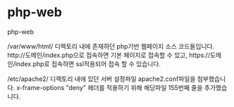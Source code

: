 # php-web
php-web

/var/www/html/ 디렉토리 내에 존재하던 php기반 웹페이지 소스 코드들입니다.
http://도메인/index.php으로 접속하면 기본 페이지로 접속할 수 있고, https://도메인/index.php로 접속하면 ssl적용되어 접속 할 수 있습니다.

/etc/apache2/ 디렉토리 내에 있던 서버 설정파일 apache2.conf파일을 첨부했습니다. 
x-frame-options "deny" 헤더를 적용하기 위해 해당파일 155번째 줄을 추가했습니다.
